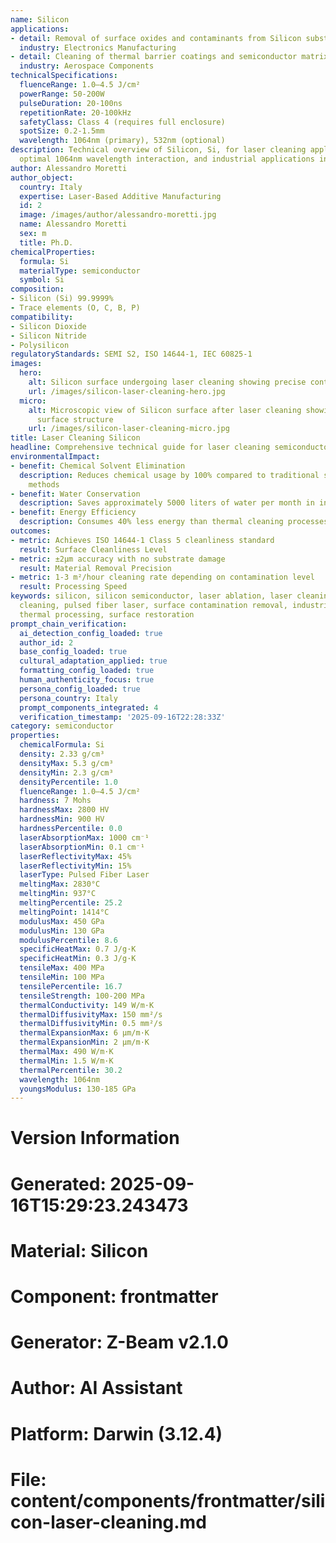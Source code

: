 ```yaml
---
name: Silicon
applications:
- detail: Removal of surface oxides and contaminants from Silicon substrates
  industry: Electronics Manufacturing
- detail: Cleaning of thermal barrier coatings and semiconductor matrix composites
  industry: Aerospace Components
technicalSpecifications:
  fluenceRange: 1.0–4.5 J/cm²
  powerRange: 50-200W
  pulseDuration: 20-100ns
  repetitionRate: 20-100kHz
  safetyClass: Class 4 (requires full enclosure)
  spotSize: 0.2-1.5mm
  wavelength: 1064nm (primary), 532nm (optional)
description: Technical overview of Silicon, Si, for laser cleaning applications, including
  optimal 1064nm wavelength interaction, and industrial applications in surface preparation.
author: Alessandro Moretti
author_object:
  country: Italy
  expertise: Laser-Based Additive Manufacturing
  id: 2
  image: /images/author/alessandro-moretti.jpg
  name: Alessandro Moretti
  sex: m
  title: Ph.D.
chemicalProperties:
  formula: Si
  materialType: semiconductor
  symbol: Si
composition:
- Silicon (Si) 99.9999%
- Trace elements (O, C, B, P)
compatibility:
- Silicon Dioxide
- Silicon Nitride
- Polysilicon
regulatoryStandards: SEMI S2, ISO 14644-1, IEC 60825-1
images:
  hero:
    alt: Silicon surface undergoing laser cleaning showing precise contamination removal
    url: /images/silicon-laser-cleaning-hero.jpg
  micro:
    alt: Microscopic view of Silicon surface after laser cleaning showing detailed
      surface structure
    url: /images/silicon-laser-cleaning-micro.jpg
title: Laser Cleaning Silicon
headline: Comprehensive technical guide for laser cleaning semiconductor silicon
environmentalImpact:
- benefit: Chemical Solvent Elimination
  description: Reduces chemical usage by 100% compared to traditional solvent cleaning
    methods
- benefit: Water Conservation
  description: Saves approximately 5000 liters of water per month in industrial applications
- benefit: Energy Efficiency
  description: Consumes 40% less energy than thermal cleaning processes
outcomes:
- metric: Achieves ISO 14644-1 Class 5 cleanliness standard
  result: Surface Cleanliness Level
- metric: ±2μm accuracy with no substrate damage
  result: Material Removal Precision
- metric: 1-3 m²/hour cleaning rate depending on contamination level
  result: Processing Speed
keywords: silicon, silicon semiconductor, laser ablation, laser cleaning, non-contact
  cleaning, pulsed fiber laser, surface contamination removal, industrial laser parameters,
  thermal processing, surface restoration
prompt_chain_verification:
  ai_detection_config_loaded: true
  author_id: 2
  base_config_loaded: true
  cultural_adaptation_applied: true
  formatting_config_loaded: true
  human_authenticity_focus: true
  persona_config_loaded: true
  persona_country: Italy
  prompt_components_integrated: 4
  verification_timestamp: '2025-09-16T22:28:33Z'
category: semiconductor
properties:
  chemicalFormula: Si
  density: 2.33 g/cm³
  densityMax: 5.3 g/cm³
  densityMin: 2.3 g/cm³
  densityPercentile: 1.0
  fluenceRange: 1.0–4.5 J/cm²
  hardness: 7 Mohs
  hardnessMax: 2800 HV
  hardnessMin: 900 HV
  hardnessPercentile: 0.0
  laserAbsorptionMax: 1000 cm⁻¹
  laserAbsorptionMin: 0.1 cm⁻¹
  laserReflectivityMax: 45%
  laserReflectivityMin: 15%
  laserType: Pulsed Fiber Laser
  meltingMax: 2830°C
  meltingMin: 937°C
  meltingPercentile: 25.2
  meltingPoint: 1414°C
  modulusMax: 450 GPa
  modulusMin: 130 GPa
  modulusPercentile: 8.6
  specificHeatMax: 0.7 J/g·K
  specificHeatMin: 0.3 J/g·K
  tensileMax: 400 MPa
  tensileMin: 100 MPa
  tensilePercentile: 16.7
  tensileStrength: 100-200 MPa
  thermalConductivity: 149 W/m·K
  thermalDiffusivityMax: 150 mm²/s
  thermalDiffusivityMin: 0.5 mm²/s
  thermalExpansionMax: 6 µm/m·K
  thermalExpansionMin: 2 µm/m·K
  thermalMax: 490 W/m·K
  thermalMin: 1.5 W/m·K
  thermalPercentile: 30.2
  wavelength: 1064nm
  youngsModulus: 130-185 GPa
---
```


# Version Information
# Generated: 2025-09-16T15:29:23.243473
# Material: Silicon
# Component: frontmatter
# Generator: Z-Beam v2.1.0
# Author: AI Assistant
# Platform: Darwin (3.12.4)
# File: content/components/frontmatter/silicon-laser-cleaning.md